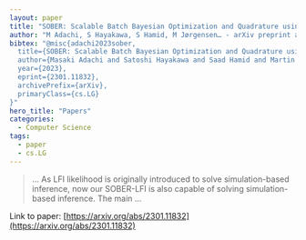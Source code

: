 ```yaml
---
layout: paper
title: "SOBER: Scalable Batch Bayesian Optimization and Quadrature using Recombination Constraints"
author: "M Adachi, S Hayakawa, S Hamid, M Jørgensen… - arXiv preprint arXiv …, 2023 - arxiv.org"
bibtex: "@misc{adachi2023sober,
  title={SOBER: Scalable Batch Bayesian Optimization and Quadrature using Recombination Constraints}, 
  author={Masaki Adachi and Satoshi Hayakawa and Saad Hamid and Martin Jørgensen and Harald Oberhauser and Micheal A. Osborne},
  year={2023},
  eprint={2301.11832},
  archivePrefix={arXiv},
  primaryClass={cs.LG}
}"
hero_title: "Papers"
categories:
  - Computer Science
tags:
  - paper
  - cs.LG
---
```

>… As LFI likelihood is originally introduced to solve simulation-based inference, now our SOBER-LFI is also capable of solving simulation-based inference. The main …

Link to paper: [https://arxiv.org/abs/2301.11832](https://arxiv.org/abs/2301.11832)



